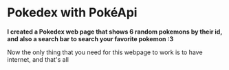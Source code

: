# Pokedex with PokéApi

**I created a Pokedex web page that shows 6 random pokemons by their id, and also a search bar to search your favorite pokemon :3**

Now the only thing that you need for this webpage to work is to have internet, and that's all
